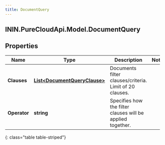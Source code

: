 ```yaml
---
title: DocumentQuery
---
```

## ININ.PureCloudApi.Model.DocumentQuery

## Properties

|Name | Type | Description | Notes|
|------------ | ------------- | ------------- | -------------|
| **Clauses** | [**List&lt;DocumentQueryClause&gt;**](DocumentQueryClause.html) | Documents filter clauses/criteria. Limit of 20 clauses. | |
| **Operator** | **string** | Specifies how the filter clauses will be applied together. | |
{: class="table table-striped"}


